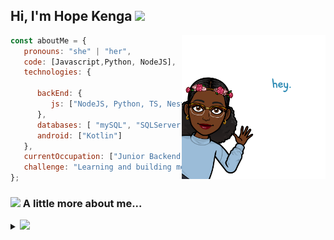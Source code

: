 <h2> Hi, I'm Hope Kenga <img src="https://media.giphy.com/media/12oufCB0MyZ1Go/giphy.gif" width="50"></h2>
<img align='right' src="https://github.com/HopeKenga/HopeKenga/blob/main/IMG_1516.PNG" width="230">


```javascript
const aboutMe = {
   pronouns: "she" | "her",
   code: [Javascript,Python, NodeJS],
   technologies: {
   
      backEnd: {
         js: ["NodeJS, Python, TS, NestJS"],
      },
      databases: [ "mySQL", "SQLServer"],
      android: ["Kotlin"]
   },
   currentOccupation: ["Junior Backend Developer at Litenry"],
   challenge: "Learning and building more everyday",
};
```

### <img src="https://media.giphy.com/media/VgCDAzcKvsR6OM0uWg/giphy.gif" width="50"> A little more about me... 

<details>
<summary>
  <a href="https://github.com/K-Kraken"><img src="https://img.shields.io/badge/-Expand%20to%20know%20more-b03544?style=for-the-badge" /></a>
</summary>
<img align='center' src="https://github.com/HopeKenga/HopeKenga/blob/main/IMG_1517.PNG" width="250">

### Little More About Me  

Hey there! 😄 My name is Hope Kenga. I'm a 23-year-old  developer  from Nairobi, Kenya who's a lover of life with a soft spot for family, nature, cats, mental health and cooking. I'm passionate about building smooth user journeys that are clean and aesthetically pleasing. I try  build something new every once in a while so pass by and leave your thoughts kindly.I love meeting new people and learning new things, so please feel free to say hello and share a story with me. I'm good at Team Building and collaboration and I'm currently working with a really great and innovative team to build great softwares to assist and build user-friendly and awesome products that have a huge coversion rate. 

Here's my favourite song for you :trumpet:- [**Kanyoni** by **Barbara Wangui**.](https://youtu.be/XR45Txa3IeI)
